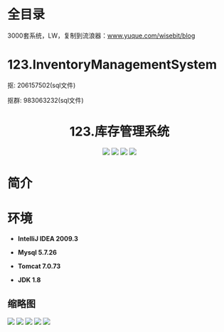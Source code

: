 # 全目录

3000套系统，LW，复制到流浪器：www.yuque.com/wisebit/blog

# 123.InventoryManagementSystem

<p>抠: 206157502(sql文件)</p>
<p>抠群: 983063232(sql文件)</p>

<p><h1 align="center">123.库存管理系统</h1></p>


<p align="center">
	<img src="https://img.shields.io/badge/jdk-1.8-orange.svg"/>
    <img src="https://img.shields.io/badge/spring-5.x-lightgrey.svg"/>
    <img src="https://img.shields.io/badge/hibernate-3.x-blue.svg"/>
    <img src="https://img.shields.io/badge/struts2-2.x-yellow.svg"/>
</p>

# 简介
>
> 



# 环境

- <b>IntelliJ IDEA 2009.3</b>

- <b>Mysql 5.7.26</b>

- <b>Tomcat 7.0.73</b>

- <b>JDK 1.8</b>




## 缩略图

![](https://bitwise.oss-cn-heyuan.aliyuncs.com/2024/9/10/1faa6d18-e955-4599-b3ea-6ab022385346.png)
![](https://bitwise.oss-cn-heyuan.aliyuncs.com/2024/9/10/95f3c1a9-7ac9-4ca4-8133-3a324a8e6271.png)
![](https://bitwise.oss-cn-heyuan.aliyuncs.com/2024/9/10/1f129d19-ed77-487d-b469-3697e92c0314.png)
![](https://bitwise.oss-cn-heyuan.aliyuncs.com/2024/9/10/29b05e39-dabc-41a5-aa6e-eb9a259088ba.png)
![](https://bitwise.oss-cn-heyuan.aliyuncs.com/2024/9/10/c7bc6a9b-4c30-42a3-a000-3f6dc4313955.png)

